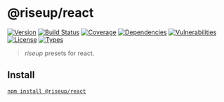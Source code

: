 # @riseup/react

[![Version](https://img.shields.io/npm/v/@riseup/react.svg)](https://www.npmjs.com/package/@riseup/react)
[![Build Status](https://img.shields.io/travis/rafamel/riseup/master.svg)](https://travis-ci.org/rafamel/riseup)
[![Coverage](https://img.shields.io/coveralls/rafamel/riseup/master.svg)](https://coveralls.io/github/rafamel/riseup)
[![Dependencies](https://img.shields.io/david/rafamel/riseup.svg?path=packages%2Freact)](https://david-dm.org/rafamel/riseup?path=packages%2Freact)
[![Vulnerabilities](https://img.shields.io/snyk/vulnerabilities/npm/@riseup/react.svg)](https://snyk.io/test/npm/@riseup/react)
[![License](https://img.shields.io/github/license/rafamel/riseup.svg)](https://github.com/rafamel/riseup/blob/master/LICENSE)
[![Types](https://img.shields.io/npm/types/@riseup/react.svg)](https://www.npmjs.com/package/@riseup/react)

> *riseup* presets for react.

## Install

[`npm install @riseup/react`](https://www.npmjs.com/package/@riseup/react)
